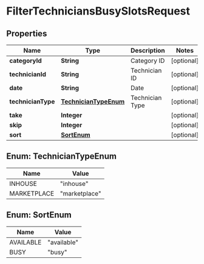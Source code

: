 
# FilterTechniciansBusySlotsRequest

## Properties
Name | Type | Description | Notes
------------ | ------------- | ------------- | -------------
**categoryId** | **String** | Category ID |  [optional]
**technicianId** | **String** | Technician ID |  [optional]
**date** | **String** | Date |  [optional]
**technicianType** | [**TechnicianTypeEnum**](#TechnicianTypeEnum) | Technician Type |  [optional]
**take** | **Integer** |  |  [optional]
**skip** | **Integer** |  |  [optional]
**sort** | [**SortEnum**](#SortEnum) |  |  [optional]


<a name="TechnicianTypeEnum"></a>
## Enum: TechnicianTypeEnum
Name | Value
---- | -----
INHOUSE | &quot;inhouse&quot;
MARKETPLACE | &quot;marketplace&quot;


<a name="SortEnum"></a>
## Enum: SortEnum
Name | Value
---- | -----
AVAILABLE | &quot;available&quot;
BUSY | &quot;busy&quot;



